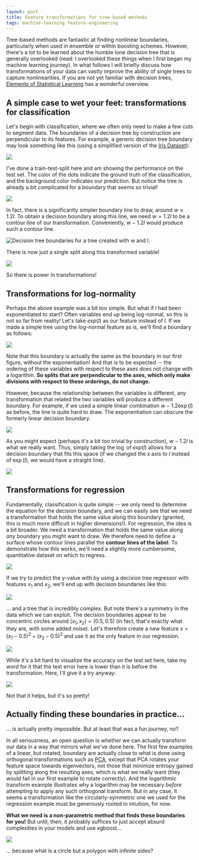 ```yaml
---
layout: post
title: Feature transformations for tree-based methods
tags: machine-learning feature-engineering
---
```


Tree-based methods are fantastic at finding nonlinear boundaries, particularly when used in ensemble or within boosting schemes. However, there's a lot to be learned about the humble lone decision tree that is generally overlooked (read: I overlooked these things when I first began my machine learning journey). In what follows I will briefly discuss how transformations of your data can vastly improve the ability of single trees to capture nonlinearities. If you are not yet familiar with decision trees, [Elements of Statistical Learning](https://web.stanford.edu/~hastie/ElemStatLearn/) has a wonderful overview.

## A simple case to wet your feet: transformations for classification

Let's begin with classification, where we often only need to make a few cuts to segment data. The boundaries of a decision tree by construction are perpendicular to its features. For example, a generic decision tree boundary may look something like this (using a simplified version of the [Iris Dataset](http://scikit-learn.org/stable/auto_examples/datasets/plot_iris_dataset.html)):

![](../images/2018-09-08-feature-transformation-tree/dec_surface.png)

I've done a train-test-split here and am showing the performance on the test set. The color of the dots indicate the ground truth of the classification, and the background color indicates our prediction. But notice the tree is already a bit complicated for a boundary that seems so trivial!

![](../images/2018-09-08-feature-transformation-tree/dec_tree.png)

In fact, there is a significantly simpler boundary line to draw, around $w \approx 1.2 l$. To obtain a decision boundary along this line, we need $w = 1.2 l$ to be a contour line of our transformation. Conveniently, $w-1.2l$ would produce such a contour line.

![Decision tree boundaries for a tree created with $w$ and $l$.](../images/2018-09-08-feature-transformation-tree/dec_surface_diff.png)

There is now just a single split along this transformed variable!

![](../images/2018-09-08-feature-transformation-tree/dec_tree_diff.png)

So there is power in transformations!

## Transformations for log-normality

Perhaps the above example was a bit too simple. But what if $l$ had been exponentiated to start? Often variables end up being log-normal, so this is not so far from reality! Let's take $exp(l)$ as our feature instead of $l$. If we made a simple tree using the log-normal feature as is, we'll find a boundary as follows:

![](../images/2018-09-08-feature-transformation-tree/dec_surface_exp.png)

Note that this boundary is actually the same as the boundary in our first figure, without the exponentiation! And that is to be expected -- the ordering of these variables with respect to these axes does not change with a logarithm. **So splits that are perpendicular to the axes, which only make divisions with respect to these orderings, do not change.** 

However, because the relationship between the variables is different, any transformation that related the two variables will produce a different boundary. For example, if we used a simple linear combination $w - 1.2 \exp(l)$ as before, the line is quite hard to draw. The exponentiation can obscure the formerly linear decision boundary.

![](../images/2018-09-08-feature-transformation-tree/dec_surface_exp_diff.png)

As you might expect (perhaps it's a bit too trivial by construction), $w - 1.2 l$ is what we really want. Thus, simply taking the $\log$ of $exp(l)$ allows for a decision boundary that fits this space (if we changed the $x$ axis to $l$ instead of $\exp(l)$, we would have a straight line).

![](../images/2018-09-08-feature-transformation-tree/dec_surface_exp_diff_log.png)


## Transformations for regression

Fundamentally, classification is quite simple -- we only need to determine the equation for the decision boundary, and we can  easily see that we need a transformation that holds the same value along this boundary (granted, this is much more difficult in higher dimensions!). For regression, the idea is a bit broader. We need a transformation that holds the same value along *any* boundary you might want to draw. We therefore need to define a surface whose contour lines parallel the **contour lines of the label**. To demonstrate how this works, we'll need a slightly more cumbersome, quantitative dataset on which to regress. 

![](../images/2018-09-08-feature-transformation-tree/reg_data.png)

If we try to predict the y-value with by using a decision tree regressor with features $x_1$ and $x_2$, we'll end up with decision boundaries like this:

![](../images/2018-09-08-feature-transformation-tree/reg_surface.png)

... and a tree that is incredibly complex. But note there's a symmetry in the data which we can exploit. The decision boundaries appear to be concentric circles around $(x_1, x_2) = (0.5, 0.5)$ (in fact, that's exactly what they are, with some added noise). Let's therefore create a new feature $x = (x_1-0.5)^2 + (x_2-0.5)^2$ and use it as the only feature in our regression.

![](../images/2018-09-08-feature-transformation-tree/reg_surface_squared.png)

While it's a bit hard to visualize the accuracy on the test set here, take my word for it that the test error here is lower than it is before the transformation. Here, I'll give it a try anyway:

![](../images/2018-09-08-feature-transformation-tree/reg_surface_squared_dots.png)

Not that it helps, but it's so pretty!

## Actually finding these boundaries in practice...

... is actually pretty impossible. But at least that was a fun journey, no?

In all seriousness, an open question is whether we can actually transform our data in a way that mirrors what we've done here. The first few examples of a linear, but rotated, boundary are actually close to what is done using orthogonal transformations such as [PCA](https://en.wikipedia.org/wiki/Principal_component_analysis), except that PCA rotates your feature space towards eigenvectors, not those that minimize entropy gained by splitting along the resulting axes, which is what we really want (they would fail in our first example to rotate correctly). And the logarithmic transform example illustrates why a logarithm may be necessary *before* attempting to apply any such orthogonal transform. But in any case, it seems a transformation like the circularly-symmetric one we used for the regression example must be generously rooted in intuition, for now. 

**What we need is a non-parametric method that finds these boundaries for you!** But until, then, it probably suffices to just accept absurd complexities in your models and use xgboost... 

![](../images/2018-09-08-feature-transformation-tree/reg_surface_xgb.png)

... because what is a circle but a polygon with infinite sides?
